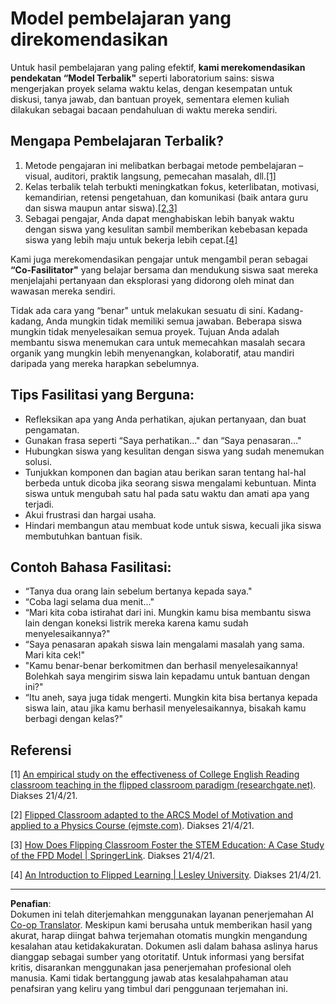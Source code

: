 <!--
CO_OP_TRANSLATOR_METADATA:
{
  "original_hash": "012bbd19f13171be32ac9ba21d4186c2",
  "translation_date": "2025-08-27T20:28:23+00:00",
  "source_file": "recommended-learning-model.md",
  "language_code": "id"
}
-->
# Model pembelajaran yang direkomendasikan

Untuk hasil pembelajaran yang paling efektif, **kami merekomendasikan pendekatan “Model Terbalik"** seperti laboratorium sains: siswa mengerjakan proyek selama waktu kelas, dengan kesempatan untuk diskusi, tanya jawab, dan bantuan proyek, sementara elemen kuliah dilakukan sebagai bacaan pendahuluan di waktu mereka sendiri.

## Mengapa Pembelajaran Terbalik?

1. Metode pengajaran ini melibatkan berbagai metode pembelajaran – visual, auditori, praktik langsung, pemecahan masalah, dll.[[1]](../..)
2. Kelas terbalik telah terbukti meningkatkan fokus, keterlibatan, motivasi, kemandirian, retensi pengetahuan, dan komunikasi (baik antara guru dan siswa maupun antar siswa).[[2,3]](../..)
3. Sebagai pengajar, Anda dapat menghabiskan lebih banyak waktu dengan siswa yang kesulitan sambil memberikan kebebasan kepada siswa yang lebih maju untuk bekerja lebih cepat.[[4]](../..)

Kami juga merekomendasikan pengajar untuk mengambil peran sebagai **“Co-Fasilitator"** yang belajar bersama dan mendukung siswa saat mereka menjelajahi pertanyaan dan eksplorasi yang didorong oleh minat dan wawasan mereka sendiri.

Tidak ada cara yang “benar" untuk melakukan sesuatu di sini. Kadang-kadang, Anda mungkin tidak memiliki semua jawaban. Beberapa siswa mungkin tidak menyelesaikan semua proyek. Tujuan Anda adalah membantu siswa menemukan cara untuk memecahkan masalah secara organik yang mungkin lebih menyenangkan, kolaboratif, atau mandiri daripada yang mereka harapkan sebelumnya.

## Tips Fasilitasi yang Berguna:

* Refleksikan apa yang Anda perhatikan, ajukan pertanyaan, dan buat pengamatan.
* Gunakan frasa seperti “Saya perhatikan…" dan “Saya penasaran…"
* Hubungkan siswa yang kesulitan dengan siswa yang sudah menemukan solusi.
* Tunjukkan komponen dan bagian atau berikan saran tentang hal-hal berbeda untuk dicoba jika seorang siswa mengalami kebuntuan. Minta siswa untuk mengubah satu hal pada satu waktu dan amati apa yang terjadi.
* Akui frustrasi dan hargai usaha.
* Hindari membangun atau membuat kode untuk siswa, kecuali jika siswa membutuhkan bantuan fisik.

## Contoh Bahasa Fasilitasi:

* “Tanya dua orang lain sebelum bertanya kepada saya."
* “Coba lagi selama dua menit…"
* “Mari kita coba istirahat dari ini. Mungkin kamu bisa membantu siswa lain dengan koneksi listrik mereka karena kamu sudah menyelesaikannya?"
* “Saya penasaran apakah siswa lain mengalami masalah yang sama. Mari kita cek!"
* "Kamu benar-benar berkomitmen dan berhasil menyelesaikannya! Bolehkah saya mengirim siswa lain kepadamu untuk bantuan dengan ini?"
* “Itu aneh, saya juga tidak mengerti. Mungkin kita bisa bertanya kepada siswa lain, atau jika kamu berhasil menyelesaikannya, bisakah kamu berbagi dengan kelas?"

## Referensi

[1] [An empirical study on the effectiveness of College English Reading classroom teaching in the flipped classroom paradigm (researchgate.net)](https://www.researchgate.net/publication/322264495_An_empirical_study_on_the_effectiveness_of_College_English_Reading_classroom_teaching_in_the_flipped_classroom_paradigm). Diakses 21/4/21.

[2] [Flipped Classroom adapted to the ARCS Model of Motivation and applied to a Physics Course (ejmste.com)](https://www.ejmste.com/article/flipped-classroom-adapted-to-the-arcs-model-of-motivation-and-applied-to-a-physics-course-4562). Diakses 21/4/21.

[3] [How Does Flipping Classroom Foster the STEM Education: A Case Study of the FPD Model | SpringerLink](https://link.springer.com/article/10.1007/s10758-020-09443-9). Diakses 21/4/21.

[4] [An Introduction to Flipped Learning | Lesley University](https://lesley.edu/article/an-introduction-to-flipped-learning#:~:text=An%20Introduction%20to%20Flipped%20Learning.%20Flipped%20learning%20is,advancements%20in%20the%20modern%20classroom%20is%20flipped%20learning.). Diakses 21/4/21.

---

**Penafian**:  
Dokumen ini telah diterjemahkan menggunakan layanan penerjemahan AI [Co-op Translator](https://github.com/Azure/co-op-translator). Meskipun kami berusaha untuk memberikan hasil yang akurat, harap diingat bahwa terjemahan otomatis mungkin mengandung kesalahan atau ketidakakuratan. Dokumen asli dalam bahasa aslinya harus dianggap sebagai sumber yang otoritatif. Untuk informasi yang bersifat kritis, disarankan menggunakan jasa penerjemahan profesional oleh manusia. Kami tidak bertanggung jawab atas kesalahpahaman atau penafsiran yang keliru yang timbul dari penggunaan terjemahan ini.